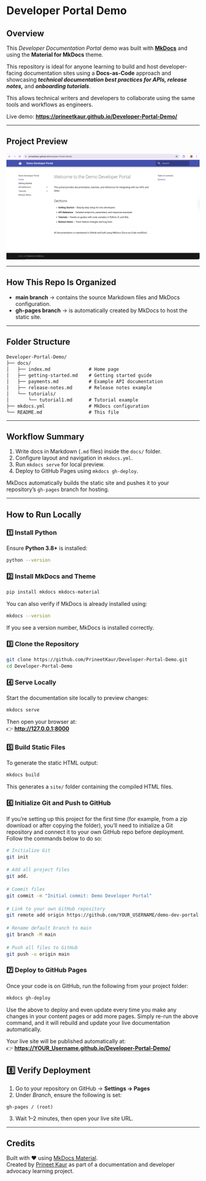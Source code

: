 # Developer Portal Demo

## Overview

This *Developer Documentation Portal* demo was built with **[MkDocs](https://www.mkdocs.org/)** and using the **Material for MkDocs** theme.

This repository is ideal for anyone learning to build and host developer-facing documentation sites using a **Docs-as-Code** approach and showcasing ***technical documentation best practices for APIs, release notes,*** and ***onboarding tutorials***. 

This allows technical writers and developers to collaborate using the same tools and workflows as engineers.

Live demo: **https://prineetkaur.github.io/Developer-Portal-Demo/**

---
## Project Preview

![Preview of Developer Portal Demo](Preview.png)

---

## How This Repo Is Organized

- **main branch** → contains the source Markdown files and MkDocs configuration.  
- **gh-pages branch** → is automatically created by MkDocs to host the static site.  

---

## Folder Structure

```
Developer-Portal-Demo/
├── docs/
│   ├── index.md              # Home page
│   ├── getting-started.md    # Getting started guide
│   ├── payments.md           # Example API documentation
│   ├── release-notes.md      # Release notes example
│   └── tutorials/
│       └── tutorial1.md      # Tutorial example
├── mkdocs.yml                # MkDocs configuration
└── README.md                 # This file
```

---

## Workflow Summary
1. Write docs in Markdown (`.md` files) inside the `docs/` folder.  
2. Configure layout and navigation in `mkdocs.yml`.  
3. Run `mkdocs serve` for local preview.  
4. Deploy to GitHub Pages using `mkdocs gh-deploy`.

MkDocs automatically builds the static site and pushes it to your repository’s `gh-pages` branch for hosting.

---

## How to Run Locally

### 1️⃣ Install Python

Ensure **Python 3.8+** is installed:
```bash
python --version
```

### 2️⃣ Install MkDocs and Theme
```bash
pip install mkdocs mkdocs-material
```
You can also verify if MkDocs is already installed using:
```bash
mkdocs --version
```
If you see a version number, MkDocs is installed correctly.

### 3️⃣ Clone the Repository
```bash
git clone https://github.com/PrineetKaur/Developer-Portal-Demo.git
cd Developer-Portal-Demo
```

### 4️⃣ Serve Locally
Start the documentation site locally to preview changes:
```bash
mkdocs serve
```
Then open your browser at:  
👉 **http://127.0.0.1:8000**

### 5️⃣ Build Static Files
To generate the static HTML output:
```bash
mkdocs build
```
This generates a `site/` folder containing the compiled HTML files.

### 6️⃣ Initialize Git and Push to GitHub

If you’re setting up this project for the first time (for example, from a zip download or after copying the folder), you’ll need to initialize a Git repository and connect it to your own GitHub repo before deployment. Follow the commands below to do so:

```bash
# Initialize Git
git init

# Add all project files
git add.

# Commit files
git commit -m "Initial commit: Demo Developer Portal"

# Link to your own GitHub repository
git remote add origin https://github.com/YOUR_USERNAME/demo-dev-portal.git

# Rename default branch to main
git branch -M main

# Push all files to GitHub
git push -u origin main
```

### 7️⃣ Deploy to GitHub Pages
Once your code is on GitHub, run the following from your project folder:
```bash
mkdocs gh-deploy
```
Use the above to deploy and even update every time you make any changes in your content pages or add more pages. Simply re-run the above command, and it will rebuild and update your live documentation automatically.

Your live site will be published automatically at:  
👉 **https://YOUR_Username.github.io/Developer-Portal-Demo/**


## 8️⃣ Verify Deployment

1. Go to your repository on GitHub → **Settings → Pages**
2. Under *Branch*, ensure the following is set:

```
gh-pages / (root)
```

3. Wait 1–2 minutes, then open your live site URL.

---

## Credits

Built with ❤️ using [MkDocs Material](https://squidfunk.github.io/mkdocs-material/).  
Created by [Prineet Kaur](https://github.com/PrineetKaur) as part of a documentation and developer advocacy learning project.
